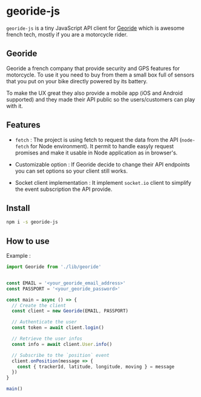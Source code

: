 # georide-js

`georide-js` is a tiny JavaScript API client for [Georide](https://georide.fr/) which is awesome french tech, mostly if you are a motorcycle rider.


## Georide

Georide a french company that provide security and GPS features for motorcycle. 
To use it you need to buy from them a small box full of sensors that you put on your bike directly powered by its battery.

To make the UX great they also provide a mobile app (iOS and Android supported) and they made their API public so the users/customers can play with it.


## Features

* `fetch` : The project is using fetch to request the data from the API (`node-fetch` for Node environment). It permit to handle easyly request promises and make it usable in Node application as in browser's.

* Customizable option : If Georide decide to change their API endpoints you can set options so your client still works.

* Socket client implementation : It implement `socket.io` client to simplify the event subscription the API provide.


## Install

```sh
npm i -s georide-js
```

## How to use

Example :

```js
import Georide from './lib/georide'


const EMAIL = '<your_georide_email_address>'
const PASSPORT = '<your_georide_password>'

const main = async () => {
  // Create the client
  const client = new Georide(EMAIL, PASSPORT)

  // Authenticate the user
  const token = await client.login()

  // Retrieve the user infos
  const info = await client.User.info()

  // Subscribe to the `position` event
  client.onPosition(message => {
    const { trackerId, latitude, longitude, moving } = message
  })
}

main()
```